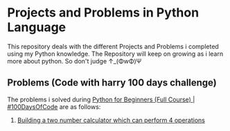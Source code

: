 
# Projects and Problems in Python Language

This repository deals with the different Projects and Problems i completed using my Python knowledge. The Repository will keep on growing as i learn more about python. So don't judge ↑_(ΦwΦ)Ψ

## Problems (Code with harry 100 days challenge)

The problems i solved during [Python for Beginners (Full Course) | #100DaysOfCode](https://youtube.com/playlist?list=PLu0W_9lII9agwh1XjRt242xIpHhPT2llg&si=LPlbqngFAWRNjnKZ) are as follows: 

1. [Building a two number calculator which can perform 4 operations](https://github.com/haru-kunyo/Python-projects-and-problems/blob/files/calculator.py)



